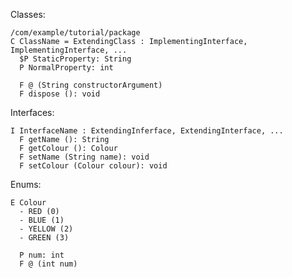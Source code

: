 Classes:

    /com/example/tutorial/package
    C ClassName = ExtendingClass : ImplementingInterface, ImplementingInterface, ...
      $P StaticProperty: String
      P NormalProperty: int
      
      F @ (String constructorArgument)
      F dispose (): void

Interfaces:

    I InterfaceName : ExtendingInferface, ExtendingInterface, ...
      F getName (): String
      F getColour (): Colour
      F setName (String name): void
      F setColour (Colour colour): void

Enums:

    E Colour
      - RED (0)
      - BLUE (1)
      - YELLOW (2)
      - GREEN (3)
      
      P num: int
      F @ (int num)
